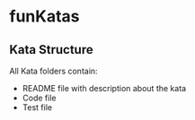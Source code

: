 # funKatas

## Kata Structure

All Kata folders contain:

- README file with description about the kata
- Code file 
- Test file 